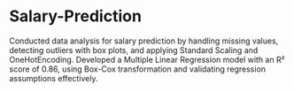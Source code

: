# Salary-Prediction
Conducted data analysis for salary prediction by handling missing values, detecting outliers with box plots, and applying Standard Scaling and OneHotEncoding. Developed a Multiple Linear Regression model with an R² score of 0.86, using Box-Cox transformation and validating regression assumptions effectively.
